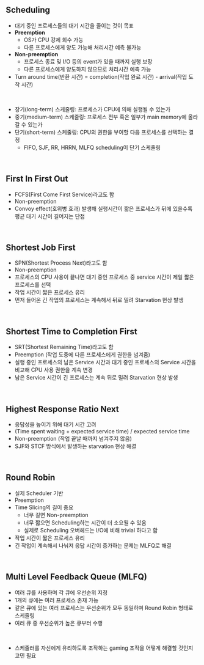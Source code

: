 ## Scheduling

- 대기 중인 프로세스들의 대기 시간을 줄이는 것이 목표
- **Preemption**
  - OS가 CPU 강제 회수 가능
  - 다른 프로세스에게 양도 가능해 처리시간 예측 불가능
- **Non-preemption**
  - 프로세스 종료 및 I/O 등의 event가 있을 때까지 실행 보장
  - 다른 프로세스에게 양도하지 않으므로 처리시간 예측 가능
- Turn around time(반환 시간) = completion(작업 완료 시간) - arrival(작업 도착 시간)
<br>

- 장기(long-term) 스케줄링: 프로세스가 CPU에 의해 실행될 수 있는가
- 중기(medium-term) 스케줄링: 프로세스 전부 혹은 일부가 main memory에 올라갈 수 있는가
- 단기(short-term) 스케줄링: CPU의 권한을 부여할 다음 프로세스를 선택하는 결정
  - FIFO, SJF, RR, HRRN, MLFQ scheduling이 단기 스케줄링

<br>

## First In First Out

- FCFS(First Come First Service)라고도 함
- Non-preemption
- Convoy effect(호위병 효과) 발생해 실행시간이 짧은 프로세스가 뒤에 있을수록 평균 대기 시간이 길어지는 단점

<br>

## Shortest Job First

- SPN(Shortest Process Next)라고도 함
- Non-preemption
- 프로세스의 CPU 사용이 끝나면 대기 중인 프로세스 중 service 시간이 제일 짧은 프로세스를 선택
- 작업 시간이 짧은 프로세스 유리
- 먼저 들어온 긴 작업의 프로세스는 계속해서 뒤로 밀려 Starvation 현상 발생

<br>

## Shortest Time to Completion First

- SRT(Shortest Remaining Time)라고도 함
- Preemption (작업 도중에 다른 프로세스에게 권한을 넘겨줌)
- 실행 중인 프로세스의 남은 Service 시간과 대기 중인 프로세스의 Service 시간을 비교해 CPU 사용 권한을 계속 변경
- 남은 Service 시간이 긴 프로세스는 계속 뒤로 밀려 Starvation 현상 발생

<br>

## Highest Response Ratio Next

- 응답성을 높이기 위해 대기 시간 고려
- (Time spent waiting + expected service time) / expected service time
- Non-preemption (작업 끝날 때까지 넘겨주지 않음)
- SJF와 STCF 방식에서 발생하는 starvation 현상 해결

<br>

## Round Robin

- 실제 Scheduler 기반
- Preemption
- Time Slicing의 길이 중요
  - 너무 길면 Non-preemption
  - 너무 짧으면 Scheduling하는 시간이 더 소요될 수 있음
  - 실제로 Scheduling 오버헤드는 I/O에 비해 trivial 하다고 함
- 작업 시간이 짧은 프로세스 유리
- 긴 작업이 계속해서 나눠져 응답 시간이 증가하는 문제는 MLFQ로 해결

<br>

## Multi Level Feedback Queue (MLFQ)

- 여러 큐를 사용하며 각 큐에 우선순위 지정
- 1개의 큐에는 여러 프로세스 존재 가능
- 같은 큐에 있는 여러 프로세스는 우선순위가 모두 동일하며 Round Robin 형태로 스케줄링
- 여러 큐 중 우선순위가 높은 큐부터 수행
<br>

- 스케줄러를 자신에게 유리하도록 조작하는 gaming 조작을 어떻게 해결할 것인지 고민 필요

